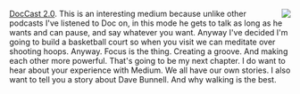 <img src="http://scripting.com/images/2020/01/13/jujyFruits.png" border="0" align="right"><a href="http://scripting.com/2020/01/13/docToDave.m4a">DocCast 2.0</a>. This is an interesting medium because unlike other podcasts I've listened to Doc on, in this mode he gets to talk as long as he wants and can pause, and say whatever you want. Anyway I've decided I'm going to build a basketball court so when you visit we can meditate over shooting hoops. Anyway. Focus is the thing. Creating a groove. And making each other more powerful. That's going to be my next chapter. I do want to hear about your experience with Medium. We all have our own stories. I also want to tell you a story about Dave Bunnell. And why walking is the best.
